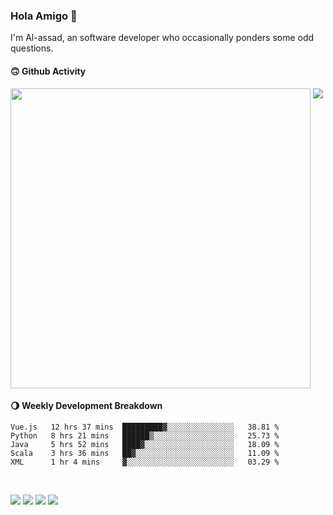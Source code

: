 ### Hola Amigo 🤣   

I'm Al-assad, an software developer who occasionally ponders some odd questions.  
 
#### 🙃 Github Activity 
<div>
  <img src="https://github-readme-stats.vercel.app/api?username=al-assad&show_icons=true" align="top" style="display: inline-block;" width="480"/>
  <img src="https://github-readme-stats.vercel.app/api/top-langs/?username=al-assad&hide=css,html&langs_count=8&layout=compact" align="top" style="display: inline-block;"/>
</div>

#### 🌖 Weekly Development Breakdown
<!--START_SECTION:waka-->
```text
Vue.js   12 hrs 37 mins  █████████▓░░░░░░░░░░░░░░░   38.81 % 
Python   8 hrs 21 mins   ██████▒░░░░░░░░░░░░░░░░░░   25.73 % 
Java     5 hrs 52 mins   ████▓░░░░░░░░░░░░░░░░░░░░   18.09 % 
Scala    3 hrs 36 mins   ██▓░░░░░░░░░░░░░░░░░░░░░░   11.09 % 
XML      1 hr 4 mins     ▓░░░░░░░░░░░░░░░░░░░░░░░░   03.29 % 
```
<!--END_SECTION:waka-->

<br>

<a href="https://twitter.com/Alassad_dev"><img src="https://img.shields.io/badge/Twitter-@Alassad__dev-blue?style=flat&logo=twitter" /></a>
<a href="https://t.me/alassad_dev"><img src="https://img.shields.io/badge/Telegram-@alassad__dev-orange?style=flat&logo=telegram" /></a>
<a href="https://yulinying.notion.site"><img src="https://img.shields.io/badge/Notion-Al--assad's_Blog-red?style=flat&logo=notion" /></a>
<a href="https://yulinying.notion.site/Notes-0dbfb98e35034fd5ba4a21cea8006145"><img src="https://img.shields.io/badge/Notion-Al--assad's_Note-yellow?style=flat&logo=notion" /></a>

